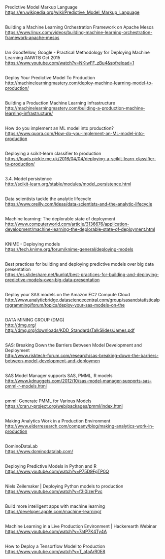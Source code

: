Predictive Model Markup Language<BR>
https://en.wikipedia.org/wiki/Predictive_Model_Markup_Language<BR><BR>

Building a Machine Learning Orchestration Framework on Apache Mesos<BR>
https://www.linux.com/videos/building-machine-learning-orchestration-framework-apache-mesos<BR><BR>

Ian Goodfellow, Google - Practical Methodology for Deploying Machine Learning #AIWTB Oct 2015<BR>
https://www.youtube.com/watch?v=NKiwFF_zBu4&spfreload=1<BR><BR>

Deploy Your Predictive Model To Production<BR>
http://machinelearningmastery.com/deploy-machine-learning-model-to-production/<BR><BR>

Building a Production Machine Learning Infrastructure<BR>
http://machinelearningmastery.com/building-a-production-machine-learning-infrastructure/<BR><BR>

How do you implement an ML model into production?<BR>
https://www.quora.com/How-do-you-implement-an-ML-model-into-production<BR><BR>

Deploying a scikit-learn classifier to production<BR>
https://loads.pickle.me.uk/2016/04/04/deploying-a-scikit-learn-classifier-to-production/<BR><BR>

3.4. Model persistence<BR>
http://scikit-learn.org/stable/modules/model_persistence.html<BR><BR>

Data scientists tackle the analytic lifecycle<BR>
https://www.oreilly.com/ideas/data-scientists-and-the-analytic-lifecycle<BR><BR>

Machine learning: The deplorable state of deployment<BR>
http://www.computerworld.com/article/3136676/application-development/machine-learning-the-deplorable-state-of-deployment.html<BR><BR>

KNIME - Deploying models<BR>
https://tech.knime.org/forum/knime-general/deploying-models<BR><BR>

Best practices for building and deploying predictive models over big data presentation<BR>
https://es.slideshare.net/kunlqt/best-practices-for-building-and-deploying-predictive-models-over-big-data-presentation<BR><BR>

Deploy your SAS models on the Amazon EC2 Compute Cloud<BR>
http://www.analyticbridge.datasciencecentral.com/group/sasandstatisticalprogramming/forum/topics/deploy-your-sas-models-on-the<BR><BR>

DATA MINING GROUP (DMG) <BR>
http://dmg.org/<BR>
http://dmg.org/downloads/KDD_StandardsTalkSlides/James.pdf<BR><BR>

SAS: Breaking Down the Barriers Between Model Development and Deployment<BR>
http://www.risktech-forum.com/research/sas-breaking-down-the-barriers-between-model-development-and-deploymen<BR><BR>

SAS Model Manager supports SAS, PMML, R models<BR>
http://www.kdnuggets.com/2012/10/sas-model-manager-supports-sas-pmml-r-models.html<BR><BR>

pmml: Generate PMML for Various Models<BR>
https://cran.r-project.org/web/packages/pmml/index.html<BR><BR>

Making Analytics Work in a Production Environment<BR>
http://www.elderresearch.com/company/blog/making-analytics-work-in-production<BR><BR>

DominoDataLab<BR>
https://www.dominodatalab.com/<BR><BR>

Deploying Predictive Models in Python and R<BR>
https://www.youtube.com/watch?v=P75D9FgTP0Q<BR><BR>

Niels Zeilemaker | Deploying Python models to production<BR>
https://www.youtube.com/watch?v=f3I0izerPvc<BR><BR>

Build more intelligent apps with machine learning<BR>
https://developer.apple.com/machine-learning/<BR><BR>

Machine Learning in a Live Production Environment | Hackerearth Webinar<BR>
https://www.youtube.com/watch?v=7atP7K4Ty4A<BR><BR>

How to Deploy a Tensorflow Model to Production<BR>
https://www.youtube.com/watch?v=T_afaArR0E8<BR><BR>












